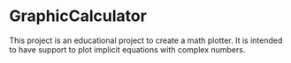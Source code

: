 # GraphicCalculator

This project is an educational project to create a math plotter. It is intended to have support to plot implicit equations with complex numbers.
